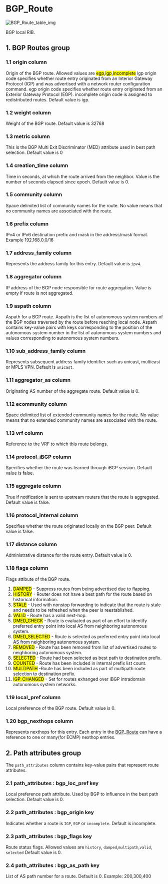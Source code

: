 # BGP_Route

![BGP_Route_table_img](http://www.plantuml.com/plantuml/img/SoWkIImgAStDuIf8JCvEJ4zLK0hApozH24bCoaajLbAevb80WkISnE9Y1IVtWFYW_DAIL0KR6mMD49sSpFICalIYrDGyJGKxEwvQBeGolzIAaepy0kmA8Sh2WjomIoEiqTMr0ob34q4odyiXDIy5w7W0)

BGP local RIB.

## 1. BGP Routes group

### 1.1 origin column

Origin of the BGP route. Allowed values are
<mark>egp</mark>,<mark>igp</mark>,<mark>incomplete</mark> igp origin code
specifies whether route entry originated from an Interior Gateway Protocol (IGP)
and was advertised with a network router configuration command. egp origin code
specifies whether route entry originated from an Exterior Gateway Protocol
(EGP). incomplete origin code is assigned to redistributed routes. Default value
is igp.

### 1.2 weight column

Weight of the BGP route. Default value is 32768

### 1.3 metric column

This is the BGP Multi Exit Discriminator (MED) attribute used in best path
selection. Default value is 0

### 1.4 creation_time column

Time in seconds, at which the route arrived from the neighbor. Value is the
number of seconds elapsed since epoch. Default value is 0.

### 1.5 community column

Space delimited list of community names for the route. No value means that no
community names are associated with the route.

### 1.6 prefix column

IPv4 or IPv6 destination prefix and mask in the address/mask format. Example
192.168.0.0/16

### 1.7 address_family column

Represents the address family for this entry. Default value is `ipv4`.

### 1.8 aggregator column

IP address of the BGP node responsible for route aggregation. Value is empty if
route is not aggregated.

### 1.9 aspath column

Aspath for a BGP route. Aspath is the list of autonomous system numbers of the
BGP nodes traversed by the route before reaching local node. Aspath contains
key-value pairs with keys corresponding to the position of the autonomous system
number in the list of autonomous system numbers and values corresponding to
autonomous system numbers.

### 1.10 sub_address_family column

Represents subsequent address family identifier such as unicast, multicast or
MPLS VPN. Default is `unicast`.

### 1.11 aggregator_as column

Originating AS number of the aggregate route. Default value is 0.

### 1.12 ecommunity column

Space delimited list of extended community names for the route. No value means
that no extended community names are associated with the route.

### 1.13 vrf column

Reference to the VRF to which this route belongs.

### 1.14 protocol_iBGP column

Specifies whether the route was learned through iBGP session. Default value is
false.

### 1.15 aggregate column

True if notification is sent to upstream routers that the route is aggregated.
Default value is false.

### 1.16 protocol_internal column

Specifies whether the route originated locally on the BGP peer. Default value is
false.

### 1.17 distance column

Administrative distance for the route entry. Default value is 0.

### 1.18 flags column

Flags attibute of the BGP route.

1. <mark>DAMPED</mark> - Suppress routes from being advertised due to flapping.
1. <mark>HISTORY</mark> - Router does not have a best path for the route based
on historical information.
1. <mark>STALE</mark> - Used with nonstop forwarding to indicate that the route
is stale and needs to be refreshed when the peer is reestablished.
1. <mark>VALID</mark> - Route has a valid next-hop.
1. <mark>DMED_CHECK</mark> - Route is evaluated as part of an effort to identify
preferred entry point into local AS from neighboring autonomous system.
1. <mark>DMED_SELECTED</mark> - Route is selected as preferred entry point into
local AS from neighboring autonomous system.
1. <mark>REMOVED</mark> - Route has been removed from list of advertised routes
to neighboring autonomous system.
1. <mark>SELECTED</mark> - Route had been selected as best path to destination
prefix.
1. <mark>COUNTED</mark> - Route has been included in internal prefix list count.
1. <mark>MULTIPATH</mark> -Route has been included as part of multipath route
selection to destination prefix.
1. <mark>IGP_CHANGED</mark> - Set for routes exhanged over iBGP intradomain
autonomous system networks.

### 1.19 local_pref column

Local preference of the BGP route. Default value is 0.

### 1.20 bgp_nexthops column

Represents nexthops for this entry. Each entry in the [BGP_Route](bgp_route.html) can
have a reference to one or many(for ECMP) nexthop entries.

## 2. Path attributes group

The `path_attributes` column contains key-value pairs that represent route
attributes.

### 2.1 path_attributes : bgp_loc_pref key

Local preference path attribute. Used by BGP to influence in the best path
selection. Default value is 0.

### 2.2 path_attributes : bgp_origin key

Indicates whether a route is `IGP`, `EGP` or `incomplete`. Default is
incomplete.

### 2.3 path_attributes : bgp_flags key

Route status flags. Allowed values are `history`, `damped`,`multipath`,`valid`,
`selected` Default value is 0.

### 2.4 path_attributes : bgp_as_path key

List of AS path number for a route. Default is 0. Example: 200,300,400

